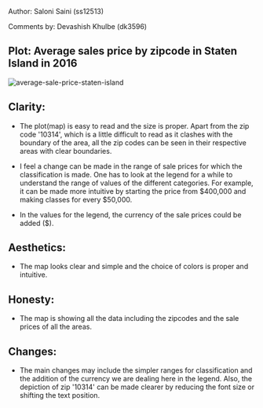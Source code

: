 Author: Saloni Saini (ss12513)

Comments by: Devashish Khulbe (dk3596)

## Plot: Average sales price by zipcode in Staten Island in 2016

![average-sale-price-staten-island](https://user-images.githubusercontent.com/24549241/48323150-b9ffcf80-e5f8-11e8-87dc-2cd8548c5072.png)

## Clarity:

- The plot(map) is easy to read and the size is proper. Apart from the zip code '10314', which is a little difficult to read as it clashes with the boundary of the area, all the 
zip codes can be seen in their respective areas with clear boundaries.

- I feel a change can be made in the range of sale prices for which the classification is made. 
One has to look at the legend for a while to understand the range of values of the different 
categories. For example, it can be made more intuitive by starting the price from $400,000 and
 making classes for every $50,000.
 
- In the values for the legend, the currency of the sale prices could be added ($).

## Aesthetics:

- The map looks clear and simple and the choice of colors is proper and intuitive.

## Honesty:

- The map is showing all the data including the zipcodes and the sale prices of all the areas.

## Changes:

- The main changes may include the simpler ranges for classification and the addition of 
the currency we are dealing here in the legend. Also, the depiction of zip '10314' can be made 
clearer by reducing the font size or shifting the text position.
